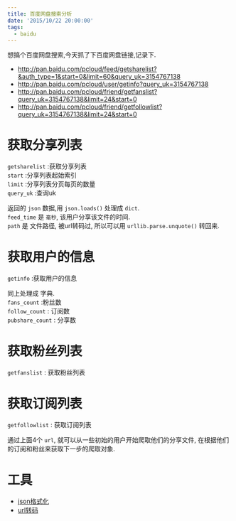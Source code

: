 ```yaml
---
title: 百度网盘搜索分析
date: '2015/10/22 20:00:00'
tags:
  - baidu
---
```


想搞个百度网盘搜索,今天抓了下百度网盘链接,记录下.

- <http://pan.baidu.com/pcloud/feed/getsharelist?&auth_type=1&start=0&limit=60&query_uk=3154767138>
- <http://pan.baidu.com/pcloud/user/getinfo?query_uk=3154767138>
- <http://pan.baidu.com/pcloud/friend/getfanslist?query_uk=3154767138&limit=24&start=0>
- <http://pan.baidu.com/pcloud/friend/getfollowlist?query_uk=3154767138&limit=24&start=0>

# 获取分享列表

`getsharelist` :获取分享列表<br>
`start` :分享列表起始索引<br>
`limit` :分享列表分页每页的数量<br>
`query_uk` :查询uk

返回的 `json` 数据,用 `json.loads()` 处理成 `dict`.<br>
`feed_time` 是 `毫秒`, 该用户分享该文件的时间.<br>
`path` 是 文件路径, 被url转码过, 所以可以用 `urllib.parse.unquote()` 转回来.

# 获取用户的信息

`getinfo` :获取用户的信息

同上处理成 字典.<br>
`fans_count` :粉丝数<br>
`follow_count` : 订阅数<br>
`pubshare_count` : 分享数

# 获取粉丝列表

`getfanslist` : 获取粉丝列表

# 获取订阅列表

`getfollowlist` : 获取订阅列表

通过上面4个 `url`, 就可以从一些初始的用户开始爬取他们的分享文件, 在根据他们的订阅和粉丝来获取下一步的爬取对象.

# 工具

- [json格式化](http://tool.oschina.net/codeformat/json)
- [url转码](http://tool.oschina.net/encode?type=4)
